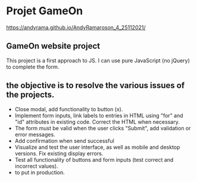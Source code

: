<!-- ![alt text](https://github.com/AndyRama/AndyRamaroson_4_25112021/images/Logo.png?raw=true) -->

# Projet GameOn 

https://andyrama.github.io/AndyRamaroson_4_25112021/

<h2> GameOn website project </h2>
This project is a first approach to JS. 
I can use pure JavaScript (no jQuery) to complete the form.

<h2>the objective is to resolve the various issues of the projects.</h2>
<ul>
  <li>Close modal, add functionality to button (x).</li>
  <li>Implement form inputs, link labels to entries in HTML using "for" and "id" attributes in existing code. Correct the HTML when necessary.</li>
  <li>The form must be valid when the user clicks "Submit", add validation or error messages. </li>
  <li>Add confirmation when send successful </li>
  <li>Visualize and test the user interface, as well as mobile and desktop versions. Fix existing display errors.</li>
  <li>Test all functionality of buttons and form inputs (test correct and incorrect values).</li>
  <li>to put in production.</li>
</ul>



